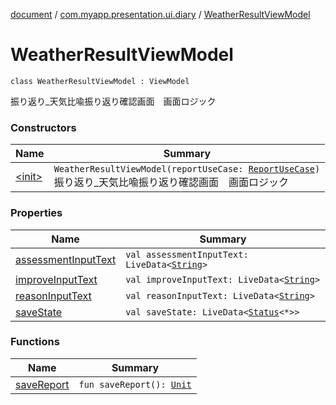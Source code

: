 [document](../../index.md) / [com.myapp.presentation.ui.diary](../index.md) / [WeatherResultViewModel](./index.md)

# WeatherResultViewModel

`class WeatherResultViewModel : ViewModel`

振り返り_天気比喩振り返り確認画面　画面ロジック

### Constructors

| Name | Summary |
|---|---|
| [&lt;init&gt;](-init-.md) | `WeatherResultViewModel(reportUseCase: `[`ReportUseCase`](../../com.myapp.domain.usecase/-report-use-case/index.md)`)`<br>振り返り_天気比喩振り返り確認画面　画面ロジック |

### Properties

| Name | Summary |
|---|---|
| [assessmentInputText](assessment-input-text.md) | `val assessmentInputText: LiveData<`[`String`](https://kotlinlang.org/api/latest/jvm/stdlib/kotlin/-string/index.html)`>` |
| [improveInputText](improve-input-text.md) | `val improveInputText: LiveData<`[`String`](https://kotlinlang.org/api/latest/jvm/stdlib/kotlin/-string/index.html)`>` |
| [reasonInputText](reason-input-text.md) | `val reasonInputText: LiveData<`[`String`](https://kotlinlang.org/api/latest/jvm/stdlib/kotlin/-string/index.html)`>` |
| [saveState](save-state.md) | `val saveState: LiveData<`[`Status`](../../com.myapp.presentation.utils/-status/index.md)`<*>>` |

### Functions

| Name | Summary |
|---|---|
| [saveReport](save-report.md) | `fun saveReport(): `[`Unit`](https://kotlinlang.org/api/latest/jvm/stdlib/kotlin/-unit/index.html) |
